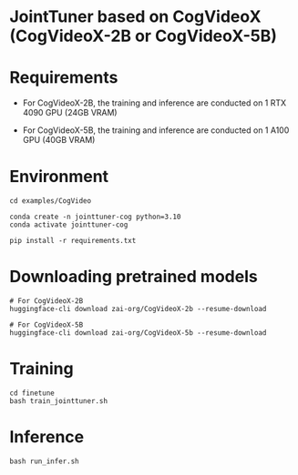 # JointTuner based on CogVideoX (CogVideoX-2B or CogVideoX-5B)

# Requirements

- For CogVideoX-2B, the training and inference are conducted on 1 RTX 4090 GPU (24GB VRAM)

- For CogVideoX-5B, the training and inference are conducted on 1 A100 GPU (40GB VRAM)

# Environment

```shell
cd examples/CogVideo

conda create -n jointtuner-cog python=3.10
conda activate jointtuner-cog

pip install -r requirements.txt
```

# Downloading pretrained models

```shell
# For CogVideoX-2B 
huggingface-cli download zai-org/CogVideoX-2b --resume-download

# For CogVideoX-5B
huggingface-cli download zai-org/CogVideoX-5b --resume-download
```

# Training

```shell
cd finetune
bash train_jointtuner.sh
```


# Inference

```shell
bash run_infer.sh
```